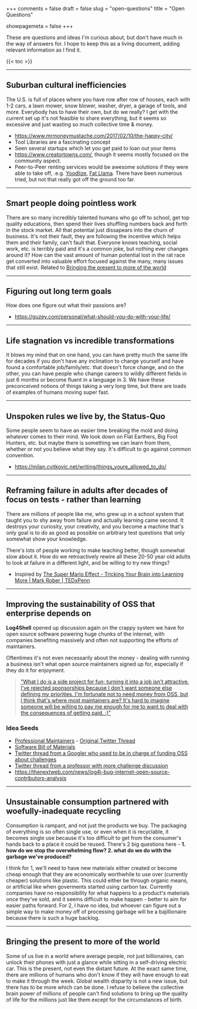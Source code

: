 +++
comments = false
draft = false
slug = "open-questions"
title = "Open Questions"

showpagemeta = false
+++

These are questions and ideas I'm curious about, but don't have much in the way of answers for. I hope to keep this as a living document, adding relevant information as I find it.

{{< toc >}}

---

## Suburban cultural inefficiencies

The U.S. is full of places where you have row after row of houses, each with 1-2 cars, a lawn mower, snow blower, washer, dryer, a garage of tools, and more. Everybody has to have their own, but do we really? I get with the current set up it's not feasible to share everything, but it seems so excessive and just wasting so much collective time & money.

* <https://www.mrmoneymustache.com/2017/02/10/the-happy-city/>
* Tool Libraries are a fascinating concept
* Seen several startups which let you get paid to loan out your items
* <https://www.creatortowns.com/>, though it seems mostly focused on the community aspect.
* Peer-to-Peer renting services would be awesome solutions if they were able to take off, .e.g. [Yoodlize](https://wefunder.com/yoodlize/details),  [Fat Llama](https://fatllama.com/). There have been numerous tried, but not that really got off the ground too far.

---

## Smart people doing pointless work

There are so many incredibly talented humans who go off to school, get top quality educations, then spend their lives shuffling numbers back and forth in the stock market. All that potential just dissapears into the churn of business. It's not their fault, they are following the incentive which helps them and their family, can't fault that. Everyone knows teaching, social work, etc. is terribly paid and it's a common joke, but nothing ever changes around it? How can the vast amount of human potential lost in the rat race get converted into valuable effort focused against the many, many issues that still exist. Related to [Bringing the present to more of the world](#bringing-the-present-to-more-of-the-world)

---

## Figuring out long term goals

How does one figure out what their passions are?

* <https://guzey.com/personal/what-should-you-do-with-your-life/>

---

## Life stagnation vs incredible transformations

It blows my mind that on one hand, you can have pretty much the same life for decades if you don't have any inclination to change yourself and have found a comfortable job/family/etc. that doesn't force change, and on the other, you can have people who change careers to wildly different fields in just 6 months or become fluent in a language in 3. We have these preconceived notions of things taking a very long time, but there are loads of examples of humans moving super fast.

---

## Unspoken rules we live by, the Status-Quo

Some people seem to have an easier time breaking the mold and doing whatever comes to their mind. We look down on Flat Earthers, Big Foot Hunters, etc. but maybe there is something we can learn from them, whether or not you believe what they say. It's difficult to go against common convention.

* <https://milan.cvitkovic.net/writing/things_youre_allowed_to_do/>

---

## Reframing failure in adults after decades of focus on tests - rather than learning

There are millions of people like me, who grew up in a school system that taught you to shy away from failure and actually learning came second. It destroys your curiosity, your creativity, and you become a machine that's only goal is to do as good as possible on arbitrary test questions that only somewhat show your knowledge.

There's lots of people working to make teaching better, though somewhat slow about it. How do we retroactively rewire all these 20-50 year old adults to look at failure in a different light, and be willing to try new things?

* Inspired by [The Super Mario Effect - Tricking Your Brain into Learning More | Mark Rober | TEDxPenn](https://www.youtube.com/watch?v=9vJRopau0g0)

---

## Improving the sustainability of OSS that enterprise depends on

**Log4Shell** opened up discussion again on the crappy system we have for open source software powering huge chunks of the internet, with companies benefiting massively and often not supporting the efforts of maintainers.

Oftentimes it's not even necessarily about the money - dealing with running a business isn't what open source maintainers signed up for, especially if they do it for enjoyment.
> ["What I do is a side project for fun; turning it into a job isn't attractive. I've rejected sponsorships because I don't want someone else defining my priorities. I'm fortunate not to need money from OSS, but I think that's where most maintainers are? It's hard to imagine someone will be willing to pay me enough for me to want to deal with the consequences of getting paid. :)"](https://twitter.com/DavidAns/status/1469852336696672259?s=20)

### Idea Seeds

* [Professional Maintainers](https://blog.filippo.io/professional-maintainers/) - [Original Twitter Thread](https://twitter.com/FiloSottile/status/1469749412998041610)
* [Software Bill of Materials](https://www.cisa.gov/sbom)
* [Twitter thread from a Googler who used to be in charge of funding OSS about challenges](https://twitter.com/lorenc_dan/status/1470032309441212416?s=20)
* [Twitter thread from a professor with more challenge discussion](https://twitter.com/matthew_d_green/status/1469715416549367812?s=20)
* <https://thenextweb.com/news/log4j-bug-internet-open-source-contributors-analysis>  

---

## Unsustainable consumption partnered with woefully-inadequate recycling

Consumption is rampant, and not just the products we buy. The packaging of everything is so often single use, or even when it is recyclable, it becomes single use because it's too difficult to get from the consumer's hands back to a place it could be reused. There's 2 big questions here - **1. how do we stop the overwhelming flow? 2. what do we do with the garbage we've produced?**

I think for 1, we'll need to have new materials either created or become cheap enough that they are economically worthwhile to use over (currently cheaper) solutions like plastic. This could either be through organic means, or artificial like when goverments started using carbon tax. Currently companies have no responsibility for what happens to a product's materials once they've sold, and it seems difficult to make happen - better to aim for easier paths forward. For 2, I have no idea, but whoever can figure out a simple way to make money off of processing garbage will be a bajillionaire because there is such a huge backlog.

---

## Bringing the present to more of the world

Some of us live in a world where average people, not just billionaires, can unlock their phones with just a glance while sitting in a self-driving electric car. This is the present, not even the distant future. At the exact same time, there are millions of humans who don't know if they will have enough to eat to make it through the week. Global wealth disparity is not a new issue, but there has to be more which can be done. I refuse to believe the collective brain power of millions of people can't find solutions to bring up the quality of life for the millions just like them except for the circumstances of birth.
